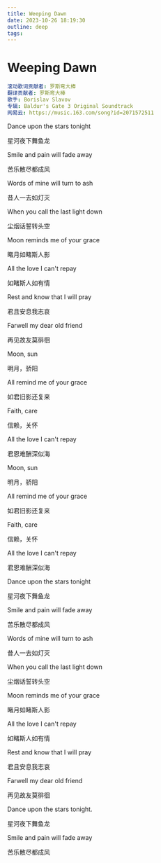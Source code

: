 ```yaml
---
title: Weeping Dawn
date: 2023-10-26 18:19:30
outline: deep
tags:
---
```


# Weeping Dawn

```yml
滚动歌词贡献者: 罗斯弯大棒
翻译贡献者: 罗斯弯大棒
歌手: Borislav Slavov
专辑: Baldur's Gate 3 Original Soundtrack
网易云: https://music.163.com/song?id=2071572511
```

Dance upon the stars tonight

星河夜下舞鱼龙

Smile and pain will fade away

苦乐散尽都成风

Words of mine will turn to ash

昔人一去如灯灭

When you call the last light down

尘烟话誓转头空

Moon reminds me of your grace

睹月如睹斯人影

All the love I can't repay

如睹斯人如有情

Rest and know that I will pray

君且安息我志哀

Farwell my dear old friend

再见故友莫徘徊

Moon, sun

明月，骄阳

All remind me of your grace

如君旧影还复来

Faith, care

信赖，关怀

All the love I can't repay

君恩难酬深似海

Moon, sun

明月，骄阳

All remind me of your grace

如君旧影还复来

Faith, care

信赖，关怀

All the love I can't repay

君恩难酬深似海

Dance upon the stars tonight

星河夜下舞鱼龙

Smile and pain will fade away

苦乐散尽都成风

Words of mine will turn to ash

昔人一去如灯灭

When you call the last light down

尘烟话誓转头空

Moon reminds me of your grace

睹月如睹斯人影

All the love I can't repay

如睹斯人如有情

Rest and know that I will pray

君且安息我志哀

Farwell my dear old friend

再见故友莫徘徊

Dance upon the stars tonight.

星河夜下舞鱼龙

Smile and pain will fade away

苦乐散尽都成风
